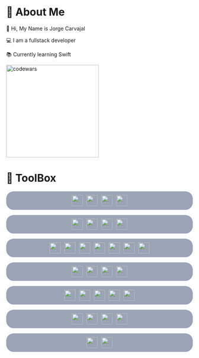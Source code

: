 
#  👤 About Me

👋 Hi, My Name is Jorge Carvajal

💻 I am a fullstack developer

📚 Currently learning Swift
  
<!--codeWars-->
<img class='codewar' src='https://www.codewars.com/users/codingMustache/badges/small' alt='codewars' width='250'/>
  
# 🧰 ToolBox 

<!--lang -->
<p align='center' style='gap: 10px; padding: 10px; justify-content:center; display:flex; background-color: #9BA4B5; border-radius: 20px; align-items: center; '>
<img src="https://cdn.jsdelivr.net/gh/devicons/devicon/icons/javascript/javascript-original.svg" width='30'/> 
<img src="https://cdn.jsdelivr.net/gh/devicons/devicon/icons/typescript/typescript-original.svg"width='30'/>
<img src="https://cdn.jsdelivr.net/gh/devicons/devicon/icons/css3/css3-original.svg"width='30'/> 
<img src="https://cdn.jsdelivr.net/gh/devicons/devicon/icons/html5/html5-original.svg"width='30'/>
</p>

<!--frame -->
<p align='center' style='gap: 10px; padding: 10px; justify-content:center; display:flex; background-color: #9BA4B5; border-radius: 20px; align-items: center; '>
<img src="https://cdn.jsdelivr.net/gh/devicons/devicon/icons/react/react-original.svg" width='30'/> 
<img src="https://cdn.jsdelivr.net/gh/devicons/devicon/icons/svelte/svelte-original.svg" width='30'/>
<img src="https://cdn.jsdelivr.net/gh/devicons/devicon/icons/vuejs/vuejs-original.svg" width='30'/> 
<img src="https://cdn.jsdelivr.net/gh/devicons/devicon/icons/nextjs/nextjs-original.svg" width='30'/>
</p>

<!--JS -->
<p align='center' style='gap: 10px; padding: 10px; justify-content:center; display:flex; background-color: #9BA4B5; border-radius: 20px; align-items: center; '>
<img src="https://cdn.jsdelivr.net/gh/devicons/devicon/icons/nodejs/nodejs-original.svg" width='30'/> 
<img src="https://cdn.jsdelivr.net/gh/devicons/devicon/icons/express/express-original.svg" width='30'/> 
<img src="https://cdn.jsdelivr.net/gh/devicons/devicon/icons/threejs/threejs-original.svg"  width='30'/>
<img src="https://cdn.jsdelivr.net/gh/devicons/devicon/icons/webpack/webpack-original.svg"  width='30'/>
<img src="https://cdn.jsdelivr.net/gh/devicons/devicon/icons/eslint/eslint-original.svg" width='30'/>
<img src="https://cdn.jsdelivr.net/gh/devicons/devicon/icons/jquery/jquery-original.svg" width='30'/>
<img src="https://cdn.jsdelivr.net/gh/devicons/devicon/icons/mocha/mocha-plain.svg" width='30'/>
</p>

<!---DB-->
<p align='center' style='gap: 10px; padding: 10px; justify-content:center; display:flex; background-color: #9BA4B5; border-radius: 20px; align-items: center; '>
<img src="https://cdn.jsdelivr.net/gh/devicons/devicon/icons/mysql/mysql-original.svg" width='30'/>
<img src="https://cdn.jsdelivr.net/gh/devicons/devicon/icons/postgresql/postgresql-original.svg" width='30'/>
<img src="https://cdn.jsdelivr.net/gh/devicons/devicon/icons/mongodb/mongodb-original.svg"  width='30'/>
<img src="https://cdn.jsdelivr.net/gh/devicons/devicon/icons/sequelize/sequelize-original.svg" width='30'/>
</p>

<!---software-->
<p align='center' style='gap: 10px; padding: 10px; justify-content:center; display:flex; background-color: #9BA4B5; border-radius: 20px; align-items: center; '>
<img src="https://cdn.jsdelivr.net/gh/devicons/devicon/icons/visualstudio/visualstudio-plain.svg" width='30'/>
<img src="https://cdn.jsdelivr.net/gh/devicons/devicon/icons/inkscape/inkscape-original.svg" width='30'/> 
<img src="https://cdn.jsdelivr.net/gh/devicons/devicon/icons/figma/figma-original.svg" width='30'/> 
<img src="https://cdn.jsdelivr.net/gh/devicons/devicon/icons/gimp/gimp-original.svg" width='30'/> 
<img src="https://cdn.jsdelivr.net/gh/devicons/devicon/icons/blender/blender-original.svg" width='30'/>
</p>

<!--Style-->
<p align='center' style='gap: 10px; padding: 10px; justify-content:center; display:flex; background-color: #9BA4B5; border-radius: 20px; align-items: center; '>
<img src="https://cdn.jsdelivr.net/gh/devicons/devicon/icons/bootstrap/bootstrap-original.svg" width='30'/> 
<img src="https://cdn.jsdelivr.net/gh/devicons/devicon/icons/materialui/materialui-original.svg" width='30'/>
<img src="https://cdn.jsdelivr.net/gh/devicons/devicon/icons/tailwindcss/tailwindcss-plain.svg"  width='30'/>
<img src="https://cdn.jsdelivr.net/gh/devicons/devicon/icons/sass/sass-original.svg"  width='30'/>
</p>

<!--Other-->
<p align='center' style='gap: 10px; padding: 10px; justify-content:center; display:flex; background-color: #9BA4B5; border-radius: 20px; align-items: center; '>
<img src="https://cdn.jsdelivr.net/gh/devicons/devicon/icons/nginx/nginx-original.svg" width='30'/>
<img src="https://cdn.jsdelivr.net/gh/devicons/devicon/icons/amazonwebservices/amazonwebservices-original.svg" width='30'/>
</p>
